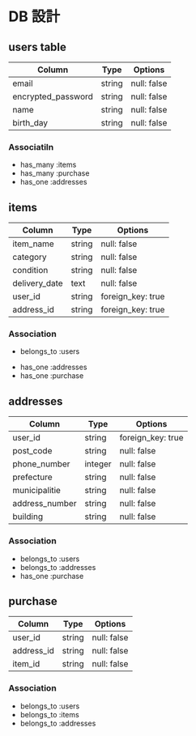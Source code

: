 # DB 設計

## users table

| Column             | Type                | Options                 |
|--------------------|---------------------|-------------------------|
| email              | string              | null: false             |
| encrypted_password | string              | null: false             |
| name               | string              | null: false             |
| birth_day          | string              | null: false             |

### Associatiln

* has_many :items
* has_many :purchase
* has_one  :addresses


## items

| Column             | Type                | Options                 |
|--------------------|---------------------|-------------------------|
| item_name          | string              | null: false             |
| category           | string              | null: false             |
| condition          | string              | null: false             |
| delivery_date      | text                | null: false             |
| user_id            | string              | foreign_key: true       |
| address_id         | string              | foreign_key: true       |

### Association

- belongs_to :users
* has_one    :addresses
* has_one    :purchase




## addresses

| Column             | Type                | Options                 |
|--------------------|---------------------|-------------------------|
| user_id            | string              | foreign_key: true       |
| post_code          | string              | null: false             |
| phone_number       | integer             | null: false             |
| prefecture         | string              | null: false             |
| municipalitie      | string              | null: false             |
| address_number     | string              | null: false             |
| building           | string              | null: false             |

### Association

* belongs_to :users
* belongs_to :addresses
* has_one    :purchase




## purchase

| Column             | Type                | Options                 |
|--------------------|---------------------|-------------------------|
| user_id            | string              | null: false             |
| address_id         | string              | null: false             |
| item_id            | string              | null: false             |

### Association

* belongs_to :users
* belongs_to :items
* belongs_to :addresses

